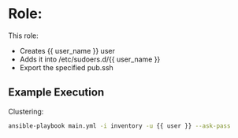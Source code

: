 # Role:
This role:
* Creates {{ user_name }} user
* Adds it into /etc/sudoers.d/{{ user_name }}
* Export the specified pub.ssh

## Example Execution

Clustering:

```sh
ansible-playbook main.yml -i inventory -u {{ user }} --ask-pass 
```